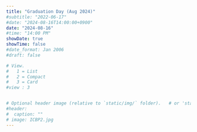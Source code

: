```yaml
---
title: "Graduation Day (Aug 2024)"
#subtitle: "2022-06-17"
#date: "2024-08-16T14:00:00+0900"
date: "2024-08-16"
#time: "14:00 PM"
showDate: true
showTime: false
#date_format: Jan 2006
#draft: false

# View.
#   1 = List
#   2 = Compact
#   3 = Card
#view : 3


# Optional header image (relative to `static/img/` folder).   # or 'static/media' folder ?
#header:
#  caption: ""
# image: ICBP2.jpg
---
```




